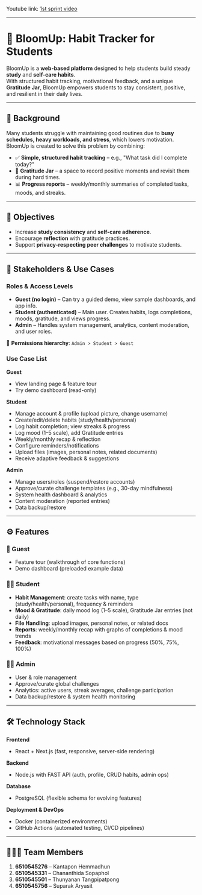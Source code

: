 Youtube link: [1st sprint video](https://youtu.be/z-p-CjOjcNQ)

---

# 🌱 BloomUp: Habit Tracker for Students  

BloomUp is a **web-based platform** designed to help students build steady **study** and **self-care habits**.  
With structured habit tracking, motivational feedback, and a unique **Gratitude Jar**, BloomUp empowers students to stay consistent, positive, and resilient in their daily lives.  

---

## 📌 Background  
Many students struggle with maintaining good routines due to **busy schedules, heavy workloads, and stress**, which lowers motivation.  
BloomUp is created to solve this problem by combining:  

- ✅ **Simple, structured habit tracking** – e.g., "What task did I complete today?"  
- 🌸 **Gratitude Jar** – a space to record positive moments and revisit them during hard times.  
- 📊 **Progress reports** – weekly/monthly summaries of completed tasks, moods, and streaks.  

---

## 🎯 Objectives  
- Increase **study consistency** and **self-care adherence**.  
- Encourage **reflection** with gratitude practices.  
- Support **privacy-respecting peer challenges** to motivate students.  

---

## 👥 Stakeholders & Use Cases  

### Roles & Access Levels  
- **Guest (no login)** – Can try a guided demo, view sample dashboards, and app info.  
- **Student (authenticated)** – Main user. Creates habits, logs completions, moods, gratitude, and views progress.  
- **Admin** – Handles system management, analytics, content moderation, and user roles.  

🔑 **Permissions hierarchy**: `Admin > Student > Guest`  

### Use Case List  
**Guest**  
- View landing page & feature tour  
- Try demo dashboard (read-only)  

**Student**  
- Manage account & profile (upload picture, change username)  
- Create/edit/delete habits (study/health/personal)  
- Log habit completion; view streaks & progress  
- Log mood (1–5 scale), add Gratitude entries  
- Weekly/monthly recap & reflection  
- Configure reminders/notifications  
- Upload files (images, personal notes, related documents)  
- Receive adaptive feedback & suggestions  

**Admin**  
- Manage users/roles (suspend/restore accounts)  
- Approve/curate challenge templates (e.g., 30-day mindfulness)  
- System health dashboard & analytics  
- Content moderation (reported entries)  
- Data backup/restore

---

## ⚙️ Features  

### 👤 Guest  
- Feature tour (walkthrough of core functions)  
- Demo dashboard (preloaded example data)  

### 🧑‍🎓 Student  
- **Habit Management**: create tasks with name, type (study/health/personal), frequency & reminders  
- **Mood & Gratitude**: daily mood log (1–5 scale), Gratitude Jar entries (not daily)  
- **File Handling**: upload images, personal notes, or related docs  
- **Reports**: weekly/monthly recap with graphs of completions & mood trends  
- **Feedback**: motivational messages based on progress (50%, 75%, 100%)  

### 👨‍💻 Admin  
- User & role management  
- Approve/curate global challenges  
- Analytics: active users, streak averages, challenge participation  
- Data backup/restore & system health monitoring  

---

## 🛠️ Technology Stack  

**Frontend**  
- React + Next.js (fast, responsive, server-side rendering)  

**Backend**  
- Node.js with FAST API (auth, profile, CRUD habits, admin ops)  

**Database**  
- PostgreSQL (flexible schema for evolving features)  

**Deployment & DevOps**  
- Docker (containerized environments)  
- GitHub Actions (automated testing, CI/CD pipelines)

---
## 👨‍👩‍👧 Team Members  

1. **6510545276** – Kantapon Hemmadhun  
2. **6510545331** – Chananthida Sopaphol  
3. **6510545501** – Thunyanan Tangpipatpong  
4. **6510545756** – Suparak Aryasit  
